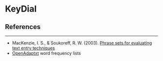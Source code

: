 # KeyDial

## References
------------
* MacKenzie, I. S., & Soukoreff, R. W. (2003). [Phrase sets for evaluating text entry techniques](http://www.yorku.ca/mack/chi03b.html)
* [OpenAdaptxt](http://openadaptxt.sourceforge.net/) word frequency lists

